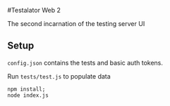 #Testalator Web 2

The second incarnation of the testing server UI

## Setup

`config.json` contains the tests and basic auth tokens.

Run `tests/test.js` to populate data

```
npm install;
node index.js
```